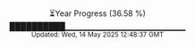 <p align="center">
⏳Year Progress (36.58 %) <br>
██████████▁▁▁▁▁▁▁▁▁▁▁▁▁▁▁▁▁▁▁▁ <br>
<sub>Updated: Wed, 14 May 2025 12:48:37 GMT</sub>
</p>

